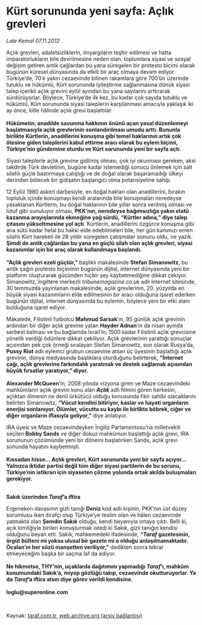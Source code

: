 # Kürt sorununda yeni sayfa: Açlık grevleri

*Lale Kemal 07.11.2012*

<div class="yazi"><p>Açlık grevleri, adaletsizliklerin, önyargıların teşhir edilmesi ve hatta imparatorlukların bile devrilmesine neden olan, toplumlara siyasi ve sosyal değişim getiren antik çağlardan bu yana süregelen bir protesto biçimi olarak bugünün küresel dünyasında da etkili bir araç olmaya devam ediyor. Türkiye’de, 70’e yakın cezaevinde bilinen rakamlara göre 700’ün üzerinde tutuklu ve hükümlü, Kürt sorununda iyileştirme sağlanmasına dönük siyasi talep içerikli açlık grevini eylül ayından bu yana sayılarını arttırarak sürdürüyorlar. Böylece, Türkiye’de ilk kez, bu kadar çok sayıda tutuklu ve hükümlü, Kürt sorununda siyasi taleplerin karşılanması amacıyla yaklaşık iki ay önce, kitle hâlinde açlık grevi başlattılar.<br/><br/><b>Hükümetin, anadilde savunma hakkının önünü açan yasal düzenlemeyi başlatmasıyla açlık grevlerinin sonlandırılması umudu arttı. Bununla birlikte Kürtlerin, anadillerini konuşma gibi temel haklarının artık çok ötesine giden taleplerini kabul ettirme aracı olarak bu eylem biçimi, Türkiye’nin gündemine oturdu ve Kürt sorununda yeni bir sayfa açtı. </b></p>
<p>Siyasi taleplerle açlık grevine gidilmiş olması, çok iyi okunması gereken, aksi takdirde Türk devletinin, bugüne kadar istemediği sonucu önlemek için salt silahlı güçle bastırmaya çalıştığı ve de doğal olarak başaramadığı ülkeyi derinden bölecek bir gidişatın başlangıcı olma potansiyeline sahip. </p>
<p>12 Eylül 1980 askerî darbesiyle, en doğal hakları olan anadillerini, bırakın topluluk içinde konuşmayı kendi aralarında bile konuşmaları neredeyse yasaklanan Kürtlerin, bu doğal haklarının bile yıllar sonra verilmiş olması ve lütuf gibi sunuluyor olması, <b>PKK’nın, neredeyse bağımsızlığa yakın statü kazanma arayışlarında ekmeğine yağ sürdü, “Kürtler adına,” diye talep çıtasını yükseltmesine yol açtı</b>. Kürtlerin, anadillerini özgürce konuşma gibi ana sütü kadar helal bu hakkı elde edebilmeleri bile, her gün kanımızı emen silahlı Kürt hareketi ile 28 yıldır süregelen çatışmalar sonucu oldu, ne yazık. <b>Şimdi de antik çağlardan bu yana en güçlü silah olan açlık grevleri, siyasi kazanımlar için bir araç olarak kullanılmaya başlandı.<br/><br/></b><b>“Açlık grevleri ezeli güçtür,” </b>başlıklı makalesinde <b>Stefan Simanowitz</b>, bu antik çağın protesto biçiminin bugünün dijital, internet dünyasında yeni bir platform oluşturarak gücünden hiçbir şey kaybetmediğine dikkat çekiyor. Simanowitz, İngiltere merkezli <i>tribunemagazine.co.uk</i> adlı internet sitesinde, 30 temmuzda yayınlanan makalesinde, açlık grevlerinin, 20. yüzyılda en büyük siyasi kazanımların elde edilmesinin bir aracı olduğuna işaret ederken bugünün dijital, internet dünyasında bu eylemin, böylece yeni bir etki alanı bulduğuna işaret ediyor. </p>
<p>Makalede, Filistinli futbolcu <b>Mahmud Sarsak</b>’ın, 95 günlük açlık grevinin ardından bir diğer açlık grevine yatan <b>Hayder Adnan</b>’ın da nisan ayında serbest kalması ve bu bağlamda İsrail’in, 1500 kadar Filistinli açlık grevcisine yönelik verdiği ödünlere dikkat çekiliyor. Açlık grevlerinin yarattığı sonuçlar açısından pek çok örneği sıralayan Stefan Simanowitz, son olarak Rusya’da, <b>Pussy Riot</b> adlı eylemci grubun cezaevine atılan üç üyesinin başlattığı açlık grevinin, dünya medyasında başlıklara oturduğunu belirterek, <b>“İnternet çağı, açlık grevlerine farkındalık yaratmak ve destek sağlamak açısından büyük fırsatlar yaratıyor,” diyor.<br/><br/></b><b>Alexander McQueen</b>’in, 2008 yılında vizyona giren ve Maze cezaevindeki mahkûmların açlık grevini konu alan <b><i>Açlık</i></b> adlı filmini gören herkesin, açlıktan ölmenin ne denli ürkütücü olduğu konusunda fikir sahibi olacaklarını belirten Simanowitz, <b>“Vücut kendini bitiriyor, kaslar ve hayati organların enerjisi sonlanıyor. Ölümler, vücutta su kaybı ile birlikte böbrek, ciğer ve diğer organların iflasıyla geliyor,”</b> diye anlatıyor. </p>
<p>IRA üyesi ve Maze cezaevindeyken İngiliz Parlamentosu’na milletvekili seçilen <b>Bobby Sands</b> ve diğer dokuz mahkûmun başlattığı açlık grevi, IRA sorununun çözümünde yeni bir dönemi başlatırken Sands, açlık grevi sonunda hayatını kaybetmişti.<br/><br/><b>Kıssadan hisse... Açlık grevleri, Kürt sorununda yeni bir sayfa açıyor... Yalnızca iktidar partisi değil tüm diğer siyasi partilerin de bu sorunu, Türkiye’nin istikrarı için siyaseten çözme yolunda ortak akılda buluşmaları gerekiyor. </b></p>
<p><b><br/>Sakık üzerinden <i>Taraf</i>’a iftira </b></p>
<p>Ergenekon davasının gizli tanığı <b>Deniz</b> kod adlı kişinin, PKK’nın üst düzey sorumlusu iken itirafçı olup Türkiye’ye teslim olan ve hâlen cezaevinde yatmakta olan <b>Şemdin Sakık</b> olduğu, kendi beyanıyla ortaya çıktı. Belli ki, açık kimliğiyle birileri konuşturmak istedi ki Sakık, gizli tanığın kendisi olduğunu beyan etti. Sakık, mahkemedeki ifadesinde, <b>“<i>Taraf</i> gazetesinin, örgüt bülteni mi yoksa ulusal bir gazete mi o olduğu anlaşılmamaktadır. Öcalan’ın her sözü manşetten veriliyor,”</b> dedikten sonra tekrar etmeyeceğim başka bir saçma laf da ediyor.<br/><br/><b>Ne hikmetse, THY’nin, uçaklarda dağıtımını yapmadığı <i>Taraf</i>’ı, mahkûm konumundaki Sakık’a, miyop gözlüğü takıp, cezaevinde okutturuyorlar. Ya da <i>Taraf</i>’a iftira atsın diye görev verildi kendisine.<br/><br/></b><b>loglu@superonline.com</b></p>
<p> </p>
</div>

Kaynak: [taraf.com.tr](http://www.taraf.com.tr/lale-kemal/makale-kurt-sorununda-yeni-sayfa-aclik-grevleri.htm), [web.archive.org (arşiv bağlantısı)](http://web.archive.org/web/20130818025152/http://www.taraf.com.tr/lale-kemal/makale-kurt-sorununda-yeni-sayfa-aclik-grevleri.htm)
